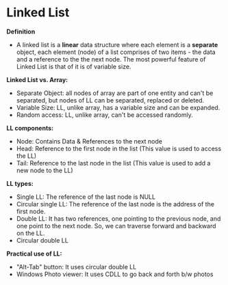 # Linked List

**Definition** 
  - A linked list is a **linear** data structure where each element is a **separate** object, each element (node) of a list comprises of two items - the data and a reference to the the next node. The most powerful feature of Linked List is that of it is of variable size. 

**Linked List vs. Array:**
  - Separate Object: all nodes of array are part of one entity and can't be separated, but nodes of LL can be separated, replaced or deleted. 
  - Variable Size: LL, unlike array, has a variable size and can be expanded. 
  - Random access: LL, unlike array, can't be accessed randomly. 

**LL components:**
  - Node: Contains Data & References to the next node
  - Head: Reference to the first node in the list (This value is used to access the LL)
  - Tail: Reference to the last node in the list (This value is used to add a new node to the LL) 

**LL types:**
  - Single LL: The reference of the last node is NULL
  - Circular single LL: The reference of the last node is the address of the first node. 
  - Double LL: It has two references, one pointing to the previous node, and one point to the next node. So, we can traverse forward and backward on the LL. 
  - Circular double LL

**Practical use of LL:**
  - "Alt-Tab" button: It uses circular double LL
  - Windows Photo viewer: It uses CDLL to go back and forth b/w photos




